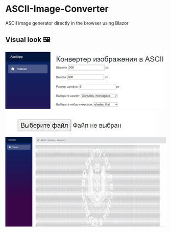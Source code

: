 # ASCII-Image-Converter
ASCII image generator directly in the browser using Blazor

## Visual look 🖼
![ConverterSettings](https://github.com/vladislavvbulgakov/ASCII-Image-Converter/blob/main/convertersettings.jpg)
![ConverterSelectAFile](https://github.com/vladislavvbulgakov/ASCII-Image-Converter/blob/main/converterselect.jpg)
![ConverterASCII](https://github.com/vladislavvbulgakov/ASCII-Image-Converter/blob/main/converterASCII.jpg)
